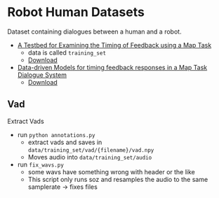 # Robot Human Datasets

Dataset containing dialogues between a human and a robot.

* [A Testbed for Examining the Timing of Feedback using a Map Task](http://www.speech.kth.se/prod/publications/files/3761.pdf)
  - data is called `training_set`
  - [Download](http://www.speech.kth.se/maptask/training_set_11Nov2014.zip)
* [Data-driven Models for timing feedback responses in a Map Task Dialogue System](http://www.sciencedirect.com/science/article/pii/S0885230814000151)
  - [Download](http://www.speech.kth.se/maptask/user_evaluation_set_11Nov2014.zip)


## Vad

Extract Vads
  - run `python annotations.py`
    - extract vads and saves in `data/training_set/vad/{filename}/vad.npy`
    - Moves audio into `data/training_set/audio`
  - run `fix_wavs.py`
    - some wavs have something wrong with header or the like
    - This script only runs soz and resamples the audio to the same samplerate -> fixes
      files
